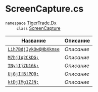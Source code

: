 
# ScreenCapture.cs
`namespace` [TigerTrade.Dx](../../TigerTrade.Dx.md)  
&nbsp;&nbsp;&nbsp;&nbsp;&nbsp;&nbsp;&nbsp;&nbsp;&nbsp;`class` [ScreenCapture](../ScreenCapture.cs.md)

| Название | Описание |
| --- | --- |
| [`Lih7BdjIykOwQHbXkmse`](./Свойства/Lih7BdjIykOwQHbXkmse.md) | *Описание* |
| [`M7hjIq2CkDG;`](./Свойства/M7hjIq2CkDG;.md) | *Описание* |
| [`TNyjIj7U16k;`](./Свойства/TNyjIj7U16k;.md) | *Описание* |
| [`UjGjIfBfPQ0;`](./Свойства/UjGjIfBfPQ0;.md) | *Описание* |
| [`ktDjIMg1ZJN;`](./Свойства/ktDjIMg1ZJN;.md) | *Описание* |
